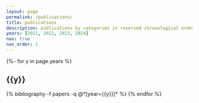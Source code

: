 ```yaml
---
layout: page
permalink: /publications/
title: publications
description: publications by categories in reversed chronological order. generated by jekyll-scholar.
years: [2021, 2022, 2023, 2024]
nav: true
nav_order: 1
---
```

<!-- _pages/publications.md -->
<div class="publications">

{%- for y in page.years %}
  <h2 class="year">{{y}}</h2>
  {% bibliography -f papers -q @*[year={{y}}]* %}
{% endfor %}

</div>
